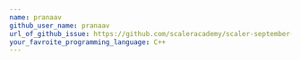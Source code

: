 ```yaml
---
name: pranaav
github_user_name: pranaav
url_of_github_issue: https://github.com/scaleracademy/scaler-september-open-source-challenge/issues/361
your_favroite_programming_language: C++
---
```

